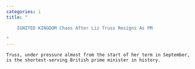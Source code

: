 ```yaml
---
categories: i
title: "

    IGNITED KINGDOM Chaos After Liz Truss Resigns As PM

"
---
```



    Truss, under pressure almost from the start of her term in September, is the shortest-serving British prime minister in history.

